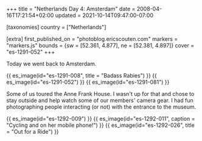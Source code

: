 +++
title = "Netherlands Day 4: Amsterdam"
date = 2008-04-16T17:21:54+02:00
updated = 2021-10-14T09:47:00-07:00

[taxonomies]
country = ["Netherlands"]

[extra]
first_published_on = "photoblog.ericscouten.com"
markers = "markers.js"
bounds = {sw = [52.361, 4.877], ne = [52.381, 4.897]}
cover = "es-1291-052"
+++

Today we went back to Amsterdam.

<!-- more -->

{{ es_image(id="es-1291-008", title = "Badass Rabies") }}
{{ es_image(id="es-1291-052") }}
{{ es_image(id="es-1291-081") }}

Some of us toured the Anne Frank House. I wasn't up for that and chose to stay outside and help watch some of our members' camera gear. I had fun photographing people interacting (or not) with the entrance to the museum.

{{ es_image(id="es-1292-009") }}
{{ es_image(id="es-1292-011", caption = "Cycling and on her mobile phone!") }}
{{ es_image(id="es-1292-026", title = "Out for a Ride") }}
